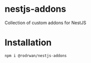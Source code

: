 # nestjs-addons

Collection of custom addons for NestJS

# Installation

`npm i @rodrwan/nestjs-addons`
